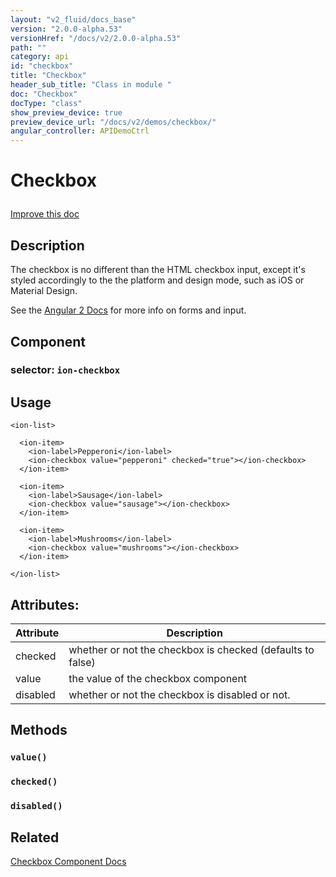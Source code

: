 ```yaml
---
layout: "v2_fluid/docs_base"
version: "2.0.0-alpha.53"
versionHref: "/docs/v2/2.0.0-alpha.53"
path: ""
category: api
id: "checkbox"
title: "Checkbox"
header_sub_title: "Class in module "
doc: "Checkbox"
docType: "class"
show_preview_device: true
preview_device_url: "/docs/v2/demos/checkbox/"
angular_controller: APIDemoCtrl
---
```










<h1 class="api-title">


Checkbox






</h1>

<a class="improve-v2-docs" href='http://github.com/driftyco/ionic/edit/2.0/ionic/components/checkbox/checkbox.ts#L5'>
Improve this doc
</a>






<!-- description -->
<h2>Description</h2>

<p>The checkbox is no different than the HTML checkbox input, except
it&#39;s styled accordingly to the the platform and design mode, such
as iOS or Material Design.</p>
<p>See the <a href="https://angular.io/docs/js/latest/api/core/Form-interface.html">Angular 2 Docs</a> for more info on forms and input.</p>


<h2>Component</h2>
<h3>selector: <code>ion-checkbox</code></h3>
<!-- @usage tag -->

<h2>Usage</h2>

<pre><code class="lang-html">&lt;ion-list&gt;

  &lt;ion-item&gt;
    &lt;ion-label&gt;Pepperoni&lt;/ion-label&gt;
    &lt;ion-checkbox value=&quot;pepperoni&quot; checked=&quot;true&quot;&gt;&lt;/ion-checkbox&gt;
  &lt;/ion-item&gt;

  &lt;ion-item&gt;
    &lt;ion-label&gt;Sausage&lt;/ion-label&gt;
    &lt;ion-checkbox value=&quot;sausage&quot;&gt;&lt;/ion-checkbox&gt;
  &lt;/ion-item&gt;

  &lt;ion-item&gt;
    &lt;ion-label&gt;Mushrooms&lt;/ion-label&gt;
    &lt;ion-checkbox value=&quot;mushrooms&quot;&gt;&lt;/ion-checkbox&gt;
  &lt;/ion-item&gt;

&lt;/ion-list&gt;
</code></pre>




<!-- @property tags -->

<h2>Attributes:</h2>
<table class="table" style="margin:0;">
<thead>
<tr>
<th>Attribute</th>











<th>Description</th>
</tr>
</thead>
<tbody>

<tr>
<td>
checked
</td>



<td>
whether or not the checkbox is checked (defaults to false)
</td>
</tr>

<tr>
<td>
value
</td>



<td>
the value of the checkbox component
</td>
</tr>

<tr>
<td>
disabled
</td>



<td>
whether or not the checkbox is disabled or not.

</td>
</tr>

</tbody>
</table>


<!-- methods on the class -->

<h2>Methods</h2>

<div id="value"></div>

<h3>
<code>value()</code>


</h3>












<div id="checked"></div>

<h3>
<code>checked()</code>


</h3>













<div id="disabled"></div>

<h3>
<code>disabled()</code>


</h3>











<!-- related link -->

<h2>Related</h2>

<a href='/docs/v2/components#checkbox'>Checkbox Component Docs</a><!-- end content block -->


<!-- end body block -->
